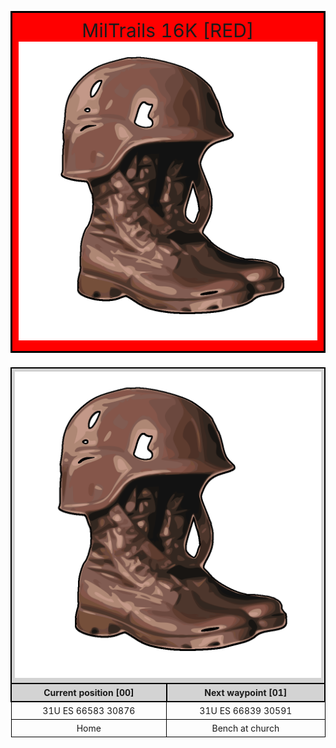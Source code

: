 <html>

<head>
   <title>MilTrails 15K 00</title>
   <link rel="icon" type="image/x-icon" href="https://github.com/Merlinc01/miltrails/blob/f87d62ac1c34ba8e1b8392fdef00ef7be243d578/mt-15k/miltrails.ico">
   <style>
      table {
      border-spacing: 5px;}
      td {
      border: 1px solid black;
      text-align: center;
      padding: 5px;}
      th {
      border: 2px solid black;
      text-align: center;
      padding: 5px;
      background-color: lightgrey;}
      caption {
      border: 3px solid black;
      text-align: center;
      padding: 10px;
      background-color: red;
      font-size:30px;}
   </style>
</head>

<body>
   <table>
      <caption>
         MilTrails 16K [RED]
         <img src="miltrails.png" alt="">
      </caption>
      <tr>
         <th colspan="2" style="height:200px"><img src="miltrails.png" alt=""></th>
      </tr>
      <tr>
         <th>Current position [00]</th>
         <th>Next waypoint [01]</th>
      </tr>
      <tr>
         <td>31U ES 66583 30876</td>
         <td>31U ES 66839 30591</td>
      </tr>
      <tr>
         <td>Home</td>
         <td>Bench at church</td>
      </tr>
   </table>
</body>

</html>

